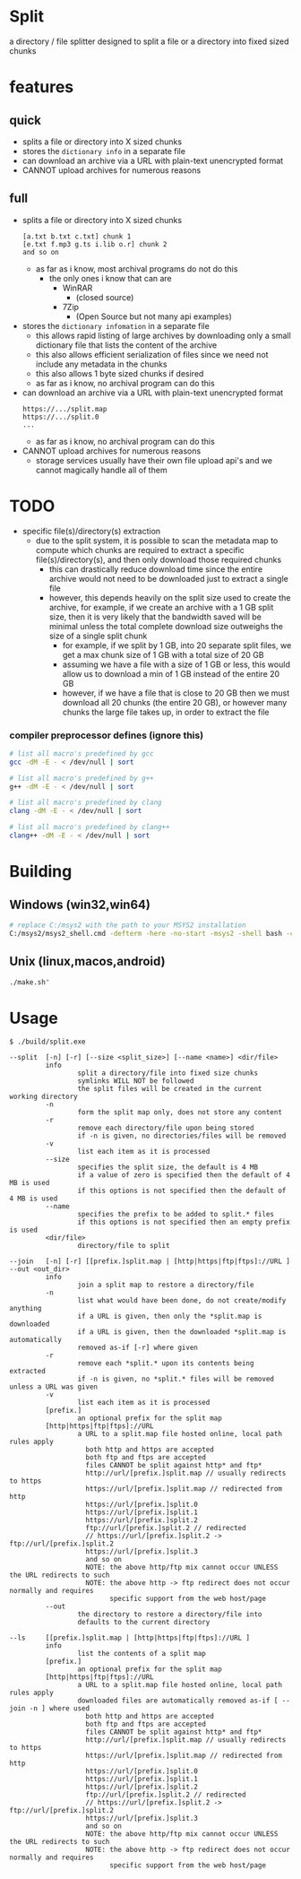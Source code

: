 # Split
a directory / file splitter designed to split a file or a directory into fixed sized chunks

# features

## quick
- splits a file or directory into X sized chunks
- stores the `dictionary info` in a separate file
- can download an archive via a URL with plain-text unencrypted format
- CANNOT upload archives for numerous reasons

## full
- splits a file or directory into X sized chunks
    ```
    [a.txt b.txt c.txt] chunk 1
    [e.txt f.mp3 g.ts i.lib o.r] chunk 2
    and so on
    ```
  - as far as i know, most archival programs do not do this
    - the only ones i know that can are
      - WinRAR
        - (closed source)
      - 7Zip
        - (Open Source but not many api examples)
- stores the `dictionary infomation` in a separate file
  - this allows rapid listing of large archives by downloading only a small dictionary file that lists the content of the archive
  - this also allows efficient serialization of files since we need not include any metadata in the chunks
  - this also allows 1 byte sized chunks if desired
  - as far as i know, no archival program can do this
- can download an archive via a URL with plain-text unencrypted format
  ```
  https://.../split.map
  https://.../split.0
  ...
  ```
  - as far as i know, no archival program can do this
- CANNOT upload archives for numerous reasons
  - storage services usually have their own file upload api's and we cannot magically handle all of them

# TODO
- specific file(s)/directory(s) extraction
  - due to the split system, it is possible to scan the metadata map to compute which chunks are required to extract a specific file(s)/directory(s), and then only download those required chunks
    - this can drastically reduce download time since the entire archive would not need to be downloaded just to extract a single file
    - however, this depends heavily on the split size used to create the archive, for example, if we create an archive with a 1 GB split size, then it is very likely that the bandwidth saved will be minimal unless the total complete download size outweighs the size of a single split chunk
      - for example, if we split by 1 GB, into 20 separate split files, we get a max chunk size of 1 GB with a total size of 20 GB
      - assuming we have a file with a size of 1 GB or less, this would allow us to download a min of 1 GB instead of the entire 20 GB
      - however, if we have a file that is close to 20 GB then we must download all 20 chunks (the entire 20 GB), or however many chunks the large file takes up, in order to extract the file

### compiler preprocessor defines (ignore this)
```sh
# list all macro's predefined by gcc
gcc -dM -E - < /dev/null | sort

# list all macro's predefined by g++
g++ -dM -E - < /dev/null | sort

# list all macro's predefined by clang
clang -dM -E - < /dev/null | sort

# list all macro's predefined by clang++
clang++ -dM -E - < /dev/null | sort
```

# Building

## Windows (win32,win64)
```sh
# replace C:/msys2 with the path to your MSYS2 installation
C:/msys2/msys2_shell.cmd -defterm -here -no-start -msys2 -shell bash -c "pacman -S --noconfirm --needed cmake ninja gcc ; ./make.sh"
```

## Unix (linux,macos,android)
```sh
./make.sh"
```

# Usage

```
$ ./build/split.exe

--split  [-n] [-r] [--size <split_size>] [--name <name>] <dir/file>
         info
                 split a directory/file into fixed size chunks
                 symlinks WILL NOT be followed
                 the split files will be created in the current working directory
         -n
                 form the split map only, does not store any content
         -r
                 remove each directory/file upon being stored
                 if -n is given, no directories/files will be removed
         -v
                 list each item as it is processed
         --size
                 specifies the split size, the default is 4 MB
                 if a value of zero is specified then the default of 4 MB is used
                 if this options is not specified then the default of 4 MB is used
         --name
                 specifies the prefix to be added to split.* files
                 if this options is not specified then an empty prefix is used
         <dir/file>
                 directory/file to split

--join   [-n] [-r] [[prefix.]split.map | [http|https|ftp|ftps]://URL ] --out <out_dir>
         info
                 join a split map to restore a directory/file
         -n
                 list what would have been done, do not create/modify anything
                 if a URL is given, then only the *split.map is downloaded
                 if a URL is given, then the downloaded *split.map is automatically
                 removed as-if [-r] where given
         -r
                 remove each *split.* upon its contents being extracted
                 if -n is given, no *split.* files will be removed unless a URL was given
         -v
                 list each item as it is processed
         [prefix.]
                 an optional prefix for the split map
         [http|https|ftp|ftps]://URL
                 a URL to a split.map file hosted online, local path rules apply
                   both http and https are accepted
                   both ftp and ftps are accepted
                   files CANNOT be split against http* and ftp*
                   http://url/[prefix.]split.map // usually redirects to https
                   https://url/[prefix.]split.map // redirected from http
                   https://url/[prefix.]split.0
                   https://url/[prefix.]split.1
                   https://url/[prefix.]split.2
                   ftp://url/[prefix.]split.2 // redirected
                   // https://url/[prefix.]split.2 -> ftp://url/[prefix.]split.2
                   https://url/[prefix.]split.3
                   and so on
                   NOTE: the above http/ftp mix cannot occur UNLESS the URL redirects to such
                   NOTE: the above http -> ftp redirect does not occur normally and requires
                         specific support from the web host/page
         --out
                 the directory to restore a directory/file into
                 defaults to the current directory

--ls     [[prefix.]split.map | [http|https|ftp|ftps]://URL ]
         info
                 list the contents of a split map
         [prefix.]
                 an optional prefix for the split map
         [http|https|ftp|ftps]://URL
                 a URL to a split.map file hosted online, local path rules apply
                 downloaded files are automatically removed as-if [ --join -n ] where used
                   both http and https are accepted
                   both ftp and ftps are accepted
                   files CANNOT be split against http* and ftp*
                   http://url/[prefix.]split.map // usually redirects to https
                   https://url/[prefix.]split.map // redirected from http
                   https://url/[prefix.]split.0
                   https://url/[prefix.]split.1
                   https://url/[prefix.]split.2
                   ftp://url/[prefix.]split.2 // redirected
                   // https://url/[prefix.]split.2 -> ftp://url/[prefix.]split.2
                   https://url/[prefix.]split.3
                   and so on
                   NOTE: the above http/ftp mix cannot occur UNLESS the URL redirects to such
                   NOTE: the above http -> ftp redirect does not occur normally and requires
                         specific support from the web host/page
```